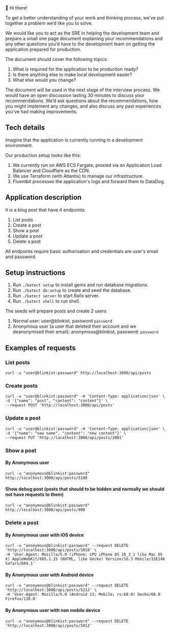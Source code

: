 👋 Hi there!

To get a better understanding of your work and thinking process, we’ve put together a problem we’d like you to solve.

We would like you to act as the SRE in helping the development team and prepare a small one page document explaining your recommendations and any other questions you’d have to the development team on getting the application prepared for production.

The document should cover the following topics:

1. What is required for the application to be production ready?
2. Is there anything else to make local development easier?
2. What else would you change?

The document will be used in the next stage of the interview process. We would have an open discussion lasting 30 minutes to discuss your recommendations. We’d ask questions about the recommendations, how you might implement any changes, and also discuss any past experiences you’ve had making improvements.

## Tech details

Imagine that the application is currently running in a development environment.

Our production setup looks like this:

1. We currently run on AWS ECS Fargate, proxied via an Application Load Balancer and Cloudflare as the CDN. 
2. We use Terraform (with Atlantis) to manage our infrastructure.
3. Fluentbit processes the application's logs and forward them to DataDog.

## Application description

It is a blog post that have 4 endpoints:

1. List posts
2. Create a post
3. Show a post
4. Update a post
5. Delete a post

All endpoints require basic authorisation and credentials are user's email and password.

## Setup instructions

1. Run `./batect setup` to install gems and run database migrations.
2. Run `./batect db:setup` to create and seed the database.
3. Run `./batect server` to start Rails server.
4. Run `./batect shell` to run shell.

The seeds will prepare posts and create 2 users

1. Normal user: user@blinkist, password `password`
2. Anonymous user (a user that deleted their account and we deanonymised their email): anonymous@blinkist, password: `password`

## Examples of requests

### List posts
```
curl -u "user@blinkist:password" http://localhost:3000/api/posts
```

### Create posts
```
curl -u "user@blinkist:password" -H 'Content-Type: application/json' \
-d '{"name": "post", "content": "content"}' \
--request POST 'http://localhost:3000/api/posts'
```

### Update a post

```
curl -u "user@blinkist:password" -H 'Content-Type: application/json' \
-d '{"name": "new name", "content": "new content"}' \
--request PUT 'http://localhost:3000/api/posts/2001'
```

### Show a post

#### By Anonymous user

```
curl -u "anonymous@blinkist:password" http://localhost:3000/api/posts/5100
```

#### Show debug post (posts that should to be hidden and normally we should not have requests to them)

```
curl -u "anonymous@blinkist:password" http://localhost:3000/api/posts/900
```

### Delete a post

#### By Anonymous user with iOS device

```
curl -u "anonymous@blinkist:password" --request DELETE 'http://localhost:3000/api/posts/5010' \
-H 'User-Agent: Mozilla/5.0 (iPhone; CPU iPhone OS 16_3_1 like Mac OS X) AppleWebKit/605.1.15 (KHTML, like Gecko) Version/16.3 Mobile/15E148 Safari/604.1'
```

#### By Anonymous user with Android device

```
curl -u "anonymous@blinkist:password" --request DELETE 'http://localhost:3000/api/posts/5212' \
-H 'User-Agent: Mozilla/5.0 (Android 13; Mobile; rv:68.0) Gecko/68.0 Firefox/110.0'
```

#### By Anonymous user with non mobile device

```
curl -u "anonymous@blinkist:password" --request DELETE 'http://localhost:3000/api/posts/5012'
```
